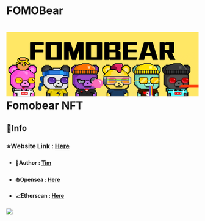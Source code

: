 # FOMOBear
# ![](/public/config/images/1500x500.png)Fomobear NFT

## 📜Info

### ⭐Website Link : [Here](https://fomobear.netlify.app/)

- #### 👤Author : [Tim](https://linkby.tw/timtung.eth)
- #### ⛵Opensea : [Here](https://opensea.io/collection)
- #### 📈Etherscan : [Here](https://etherscan.io/address/)

![](./images/banner.jpg)
